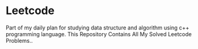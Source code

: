 # Leetcode
Part of my daily plan for studying data structure and algorithm using c++ programming language.
This Repository Contains All My Solved Leetcode Problems..
